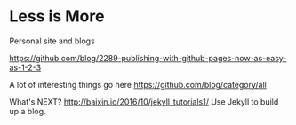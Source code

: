 # Less is More
Personal site and blogs

https://github.com/blog/2289-publishing-with-github-pages-now-as-easy-as-1-2-3


A lot of interesting things go here
https://github.com/blog/category/all

What's NEXT?
http://baixin.io/2016/10/jekyll_tutorials1/ Use Jekyll to build up a blog.

